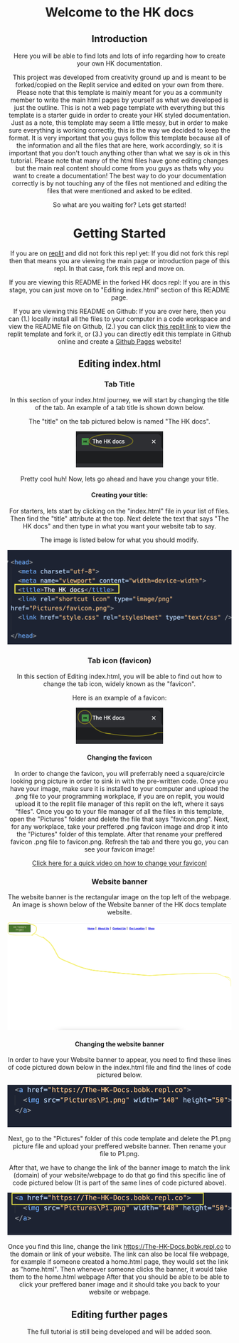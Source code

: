 <center>
  
# Welcome to the HK docs


## Introduction

  <p>Here you will be able to find lots and lots of info regarding how to create your own HK documentation.</p>
  <p>This project was developed from creativity ground up and is meant to be forked/copied on the Replit service and edited on your own from there. Please note that this template is mainly meant for you as a community member to write the main html pages by yourself as what we developed is just the outline. This is not a web page template with everything but this template is a starter guide in order to create your HK styled documentation. Just as a note, this template may seem a little messy, but in order to make sure everything is working correctly, this is the way we decided to keep the format. It is very important that you guys follow this template because all of the information and all the files that are here, work accordingly, so it is important that you don't touch anything other than what we say is ok in this tutorial. Please note that many of the html files have gone editing changes but the main real content should come from you guys as thats why you want to create a documentation! The best way to do your documentation correctly is by not touching any of the files not mentioned and editing the files that were mentioned and asked to be edited.</p>



  <p>So what are you waiting for? Lets get started!</p>

# Getting Started
If you are on <a href="https://replit.com" target="_blank">replit</a> and did not fork this repl yet: If you did not fork this repl then that means you are viewing the main page or introduction page of this repl. In that case, fork this repl and move on.

If you are viewing this README in the forked HK docs repl: If you are in this stage, you can just move on to "Editing index.html" section of this README page.

If you are viewing this README on Github: If you are over here, then you can (1.) locally install all the files to your computer in a code workspace and view the README file on Github, (2.) you can click <a href="https://replit.com/@bobk/The-HK-Docs?v=1#README.md" target="_blank">this replit link</a> to view the replit template and fork it, or (3.) you can directly edit this template in Github online and create a <a href="https://pages.github.com/" target="_blank">Github Pages</a> website!
## Editing index.html




### Tab Title

  <p>In this section of your index.html journey, we will start by changing the title of the tab. An example of a tab title is shown down below.</p>

<p>The "title" on the tab pictured below is named "The HK docs".</p>


<img src="Readme/PicturesForReadme/titleexample.png">

<p>Pretty cool huh! Now, lets go ahead and have you change your title.</p>

#### Creating your title:
  <p>For starters, lets start by clicking on the "index.html" file in your list of files. Then find the "title" attribute at the top. Next delete the text that says "The HK docs" and then type in what you want your website tab to say. </p>
  <p>The image is listed below for what you should modify. </p>
  <img src="Readme/PicturesForReadme/UpdatedTitlepic.png">

### Tab icon (favicon)

<p>In this section of Editing index.html, you will be able to find out how to change the tab icon, widely known as the "favicon".</p>

Here is an example of a favicon:

<img src="Readme/PicturesForReadme/faviconexample.png">

#### Changing the favicon

In order to change the favicon, you will preferrably need a square/circle looking png picture in order to sink in with the pre-written code. Once you have your image, make sure it is installed to your computer and upload the .png file to your programming workplace, if you are on replit, you would upload it to the replit file manager of this replit on the left, where it says "files". Once you go to your file manager of all the files in this template, open the "Pictures" folder and delete the file that says "favicon.png". Next, for any workplace, take your preffered .png favicon image and drop it into the "Pictures" folder of this template. After that rename your preffered favicon .png file to favicon.png. Refresh the tab and there you go, you can see your favicon image!



<p><a href="https://1drv.ms/v/s!AuOJcqLLBs2NhH2sGKQM0g9akB9S" target="_blank">Click here for a quick video on how to change your favicon!</a></p>

### Website banner

The website banner is the rectangular image on the top left of the webpage. An image is shown below of the Website banner of the HK docs template website.

<img src="Readme/PicturesForReadme/WebsiteBannerLocation.png">


#### Changing the website banner



In order to have your Website banner to appear, you need to find these lines of code pictured down below in the index.html file and find the lines of code pictured below.

<img src="Readme/PicturesForReadme/WebsiteBannerCode.png">

Next, go to the "Pictures" folder of this code template and delete the P1.png picture file and upload your preffered website banner. Then rename your file to P1.png.

After that, we have to change the link of the banner image to match the link (domain) of your website/webpage to do that go find this specific line of code pictured below (It is part of the same lines of code pictured above). 

<img src="Readme/PicturesForReadme/WebBannerLinkPicCode.png">

Once you find this line, change the link https://The-HK-Docs.bobk.repl.co to the domain or link of your website. The link can also be local file webpage, for example if someone created a home.html page, they would set the link as "home.html". Then whenever someone clicks the banner, it would take them to the home.html webpage  After that you should be able to be able to click your preffered baner image and it should take you back to your website or webpage.


## Editing further pages
The full tutorial is still being developed and will be added soon.



</center>
